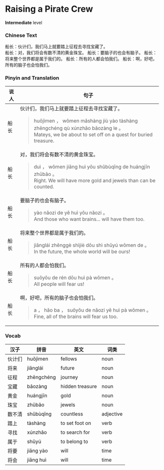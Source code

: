 # Raising a Pirate Crew
**Intermediate** level
### Chinese Text
船长：伙计们，我们马上就要踏上征程去寻找宝藏了。<br />船长：对，我们将会有数不清的黄金珠宝。
船长：要脑子的也会有脑子。
船长：将来整个世界都是属于我们的。
船长：所有的人都会怕我们。
船长：啊，好吧，所有的脑子也会怕我们。

### Pinyin and Translation
|说人|句子|
|----|----|
|船长|伙计们，我们马上就要踏上征程去寻找宝藏了。<blockquote>huǒjìmen ， wǒmen mǎshàng jiù yào tàshàng zhēngchéng qù xúnzhǎo bǎozàng le 。<br />Mateys, we be about to set off on a quest for buried treasure.</blockquote>|
|船长|对，我们将会有数不清的黄金珠宝。<blockquote>duì ， wǒmen jiāng huì yǒu shǔbùqīng de huángjīn zhūbǎo 。<br />Right. We will have more gold and jewels than can be counted.</blockquote>|
|船长|要脑子的也会有脑子。<blockquote>yào nǎozi de yě huì yǒu nǎozi 。<br />And those who want brains... will have them too.</blockquote>|
|船长|将来整个世界都是属于我们的。<blockquote>jiānglái zhěnggè shìjiè dōu shì shǔyú wǒmen de 。<br />In the future, the whole world will be ours!</blockquote>|
|船长|所有的人都会怕我们。<blockquote>suǒyǒu de rén dōu huì pà wǒmen 。<br />All people will fear us!</blockquote>|
|船长|啊，好吧，所有的脑子也会怕我们。<blockquote>a ， hǎo ba ， suǒyǒu de nǎozi yě huì pà wǒmen 。<br />Fine, all of the brains will fear us too.</blockquote>|
### Vocab
|汉子|拼音|英文|词类|
|----|----|----|----|
|伙计们|huǒjìmen|fellows|noun|
|将来|jiānglái|future|noun|
|征程|zhēngchéng|journey|noun|
|宝藏|bǎozàng|hidden treasure|noun|
|黄金|huángjīn|gold|noun|
|珠宝|zhūbǎo|jewels|noun|
|数不清|shǔbùqīng|countless|adjective|
|踏上|tàshàng|to set foot on|verb|
|寻找|xúnzhǎo|to search for|verb|
|属于|shǔyú|to belong to|verb|
|将要|jiāng yào|will|time|
|将会|jiāng huì|will|time|